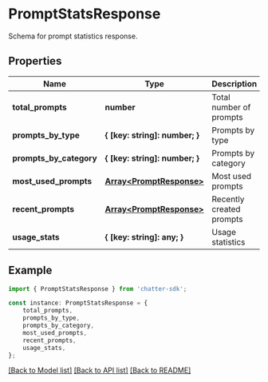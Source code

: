 # PromptStatsResponse

Schema for prompt statistics response.

## Properties

Name | Type | Description | Notes
------------ | ------------- | ------------- | -------------
**total_prompts** | **number** | Total number of prompts | [default to undefined]
**prompts_by_type** | **{ [key: string]: number; }** | Prompts by type | [default to undefined]
**prompts_by_category** | **{ [key: string]: number; }** | Prompts by category | [default to undefined]
**most_used_prompts** | [**Array&lt;PromptResponse&gt;**](PromptResponse.md) | Most used prompts | [default to undefined]
**recent_prompts** | [**Array&lt;PromptResponse&gt;**](PromptResponse.md) | Recently created prompts | [default to undefined]
**usage_stats** | **{ [key: string]: any; }** | Usage statistics | [default to undefined]

## Example

```typescript
import { PromptStatsResponse } from 'chatter-sdk';

const instance: PromptStatsResponse = {
    total_prompts,
    prompts_by_type,
    prompts_by_category,
    most_used_prompts,
    recent_prompts,
    usage_stats,
};
```

[[Back to Model list]](../README.md#documentation-for-models) [[Back to API list]](../README.md#documentation-for-api-endpoints) [[Back to README]](../README.md)
